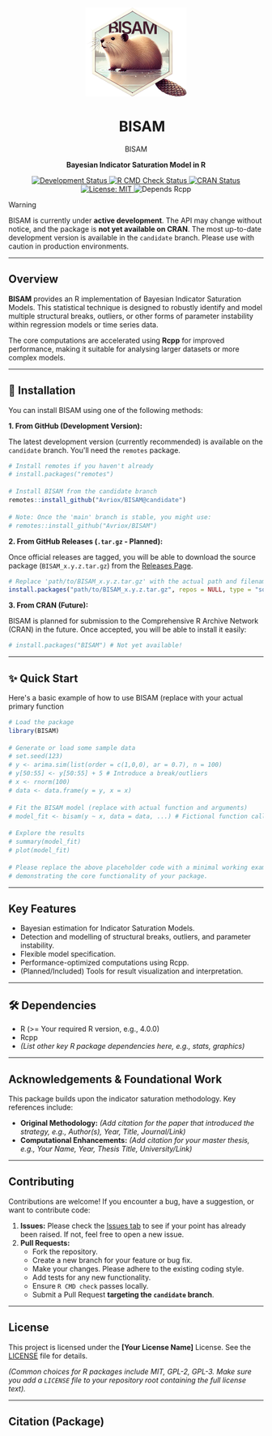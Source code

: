 <div align="center">
  <img src="img/logo.png" alt="BISAM Logo" width="200"/>

<div id="user-content-toc">
    <ul align="center" style="list-style: none;">
        <summary>
        <h1>BISAM</h1>
        </summary>
    </ul>
</div>

  <p font-size="100px">BISAM<p>
  <p><strong>Bayesian Indicator Saturation Model in R</strong></p>

  <a href="https://github.com/Avriox/BISAM">
    <img src="https://img.shields.io/badge/Status-Under%20Development-orange.svg" alt="Development Status"/>
  </a>
  <a href="https://github.com/Avriox/BISAM/actions/workflows/R-CMD-check.yaml">
    <img src="https://github.com/Avriox/BISAM/actions/workflows/R-CMD-check.yaml/badge.svg?branch=candidate" alt="R CMD Check Status"/>
  </a>
  <a href="https://cran.r-project.org/package=BISAM">
    <img src="https://www.r-pkg.org/badges/version/BISAM" alt="CRAN Status"/>
  </a>
  <a href="LICENSE"> <img src="https://img.shields.io/badge/License-MIT-yellow.svg" alt="License: MIT"/> </a>
  <img src="https://img.shields.io/badge/Depends-Rcpp-blue.svg" alt="Depends Rcpp"/>
</div>

> [!WARNING]
> BISAM is currently under **active development**. The API may change without notice, and the package is **not yet available on CRAN**. The most up-to-date development version is available in the `candidate` branch. Please use with caution in production environments.

---

## Overview

**BISAM** provides an R implementation of Bayesian Indicator Saturation Models. This statistical technique is designed to robustly identify and model multiple structural breaks, outliers, or other forms of parameter instability within regression models or time series data.

The core computations are accelerated using **Rcpp** for improved performance, making it suitable for analysing larger datasets or more complex models.

---

## 🚀 Installation

You can install BISAM using one of the following methods:

**1. From GitHub (Development Version):**

The latest development version (currently recommended) is available on the `candidate` branch. You'll need the `remotes` package.

```R
# Install remotes if you haven't already
# install.packages("remotes")

# Install BISAM from the candidate branch
remotes::install_github("Avriox/BISAM@candidate")

# Note: Once the 'main' branch is stable, you might use:
# remotes::install_github("Avriox/BISAM")
```

**2. From GitHub Releases (`.tar.gz` - Planned):**

Once official releases are tagged, you will be able to download the source package (`BISAM_x.y.z.tar.gz`) from the [Releases Page](https://github.com/Avriox/BISAM/releases).

```R
# Replace 'path/to/BISAM_x.y.z.tar.gz' with the actual path and filename
install.packages("path/to/BISAM_x.y.z.tar.gz", repos = NULL, type = "source")
```

**3. From CRAN (Future):**

BISAM is planned for submission to the Comprehensive R Archive Network (CRAN) in the future. Once accepted, you will be able to install it easily:

```R
# install.packages("BISAM") # Not yet available!
```

---

## ✨ Quick Start

Here's a basic example of how to use BISAM (replace with your actual primary function 

```R
# Load the package
library(BISAM)

# Generate or load some sample data
# set.seed(123)
# y <- arima.sim(list(order = c(1,0,0), ar = 0.7), n = 100)
# y[50:55] <- y[50:55] + 5 # Introduce a break/outliers
# x <- rnorm(100)
# data <- data.frame(y = y, x = x)

# Fit the BISAM model (replace with actual function and arguments)
# model_fit <- bisam(y ~ x, data = data, ...) # Fictional function call

# Explore the results
# summary(model_fit)
# plot(model_fit)

# Please replace the above placeholder code with a minimal working example
# demonstrating the core functionality of your package.
```

---

## Key Features

* Bayesian estimation for Indicator Saturation Models.
* Detection and modelling of structural breaks, outliers, and parameter instability.
* Flexible model specification.
* Performance-optimized computations using Rcpp.
* (Planned/Included) Tools for result visualization and interpretation.

---

## 🛠️ Dependencies

* R (>= Your required R version, e.g., 4.0.0)
* Rcpp
* *(List other key R package dependencies here, e.g., stats, graphics)*

---

## Acknowledgements & Foundational Work

This package builds upon the indicator saturation methodology. Key references include:

* **Original Methodology:** *(Add citation for the paper that introduced the strategy, e.g., Author(s), Year, Title, Journal/Link)*
* **Computational Enhancements:** *(Add citation for your master thesis, e.g., Your Name, Year, Thesis Title, University/Link)*

---

## Contributing

Contributions are welcome! If you encounter a bug, have a suggestion, or want to contribute code:

1. **Issues:** Please check the [Issues tab](https://github.com/Avriox/BISAM/issues) to see if your point has already been raised. If not, feel free to open a new issue.
2. **Pull Requests:**
   * Fork the repository.
   * Create a new branch for your feature or bug fix.
   * Make your changes. Please adhere to the existing coding style.
   * Add tests for any new functionality.
   * Ensure `R CMD check` passes locally.
   * Submit a Pull Request **targeting the `candidate` branch**.

---

## License

This project is licensed under the **[Your License Name]** License. See the [LICENSE](LICENSE) file for details.

*(Common choices for R packages include MIT, GPL-2, GPL-3. Make sure you add a `LICENSE` file to your repository root containing the full license text).*

---

## Citation (Package)

